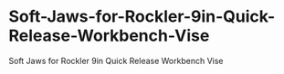 # Soft-Jaws-for-Rockler-9in-Quick-Release-Workbench-Vise

Soft Jaws for Rockler 9in Quick Release Workbench Vise

